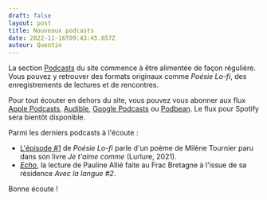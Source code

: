 ```yaml
---
draft: false
layout: post
title: Nouveaux podcasts
date: 2022-11-16T09:43:45.657Z
auteur: Quentin
---
```

La section [Podcasts](https://maiporennes.fr/category/podcast) du site commence à être alimentée de façon régulière. Vous pouvez y retrouver des formats originaux comme *Poésie Lo-fi*, des enregistrements de lectures et de rencontres.

Pour tout écouter en dehors du site, vous pouvez vous abonner aux flux [Apple Podcasts](https://podcasts.apple.com/us/podcast/maison-de-la-po%C3%A9sie-de-rennes/id1653606795), [Audible](https://music.amazon.com/podcasts/1ddf10b6-a6bd-464d-b62e-aec8fe11d54d), [Google Podcasts](https://podcasts.google.com/feed/aHR0cHM6Ly9mZWVkLnBvZGJlYW4uY29tL21haXBvcmVubmVzL2ZlZWQueG1s) ou [Podbean](https://r4j68.app.goo.gl/?link=https%3A%2F%2Fmaiporennes.podbean.com%3Faction%3DopenPodcast%26podcastId%3Dpbblog14564173%26podcastIdTag%3Dpugqv&dfl=https%3A%2F%2Fmaiporennes.podbean.com&utm_campaign=pb_web&utm_source=podbean_web&utm_medium=dlink&imv=670&amv=530&isi=973361050&ibi=com.podbean.app.podcast&ipbi=com.podbean.app.podcast&apn=com.podbean.app.podcast). Le flux pour Spotify sera bientôt disponible.

Parmi les derniers podcasts à l'écoute :

* [L'épisode #1](https://maiporennes.fr/podcast/2022/10/24/po-sie-lo-fi-1.html) de *Poésie Lo-fi* parle d'un poème de Milène Tournier paru dans son livre *Je t'aime comme* (Lurlure, 2021).
* *[Echo](https://maiporennes.fr/podcast/2022/11/14/echo.html)*, la lecture de Pauline Allié faite au Frac Bretagne à l'issue de sa résidence *Avec la langue #2*.

Bonne écoute !